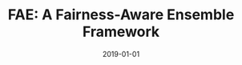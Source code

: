 ---
title: "FAE: A Fairness-Aware Ensemble Framework"
collection: publications
permalink: /publication/2019-DBLP_conf_bigdataconf_IosifidisFN19
date: 2019-01-01
venue: '2019 {IEEE} International Conference on Big Data (Big Data), Los Angeles, CA, USA, December 9-12, 2019'
---